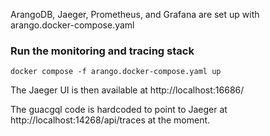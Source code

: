 
ArangoDB, Jaeger, Prometheus, and Grafana are set up with arango.docker-compose.yaml

### Run the monitoring and tracing stack
`docker compose -f arango.docker-compose.yaml up`

The Jaeger UI is then available at http://localhost:16686/

The guacgql code is hardcoded to point to Jaeger at http://localhost:14268/api/traces at the moment.